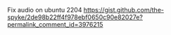 Fix audio on ubuntu 2204
https://gist.github.com/the-spyke/2de98b22ff4f978ebf0650c90e82027e?permalink_comment_id=3976215